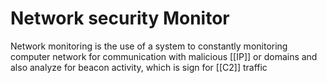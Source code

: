 # Network security Monitor 
Network monitoring is the use of a system to constantly monitoring computer network for communication with malicious [[IP]] or domains and also analyze for beacon activity, which is sign for [[C2]] traffic
